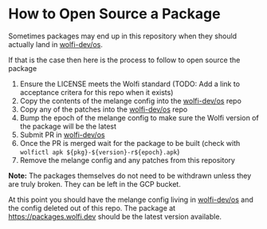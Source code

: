 # How to Open Source a Package

Sometimes packages may end up in this repository when they should actually land in [wolfi-dev/os](https://github.com/wolfi-dev/os).

If that is the case then here is the process to follow to open source the package

1. Ensure the LICENSE meets the Wolfi standard (TODO: Add a link to acceptance critera for this repo when it exists)
1. Copy the contents of the melange config into the [wolfi-dev/os](https://github.com/wolfi-dev/os) repo
1. Copy any of the patches into the [wolfi-dev/os](https://github.com/wolfi-dev/os) repo
1. Bump the epoch of the melange config to make sure the Wolfi version of the package will be the latest
1. Submit PR in [wolfi-dev/os](https://github.com/wolfi-dev/os)
1. Once the PR is merged wait for the package to be built (check with `wolfictl apk ${pkg}-${version}-r${epoch}.apk`)
1. Remove the melange config and any patches from this repository

**Note:** The packages themselves do not need to be withdrawn unless they are truly broken. They can be left in the GCP bucket.

At this point you should have the melange config living in [wolfi-dev/os](https://github.com/wolfi-dev/os) and the config deleted
out of this repo. The package at https://packages.wolfi.dev should be the latest version available.
